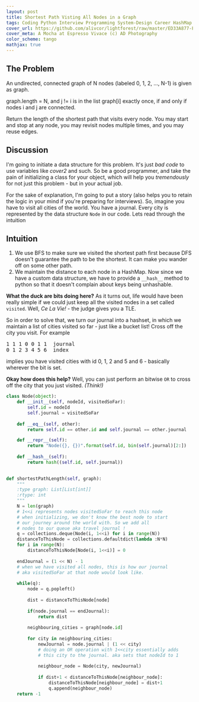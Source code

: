 ```yaml
---
layout: post
title: Shortest Path Visting All Nodes in a Graph
tags: Coding Python Interview Programming System-Design Career HashMap Graph
cover_url: https://github.com/alivcor/lightforest/raw/master/ED33A877-F939-4D7D-9753-3784DB3AB227.jpg
cover_meta: A Mocha at Espresso Vivace (c) AD Photography
color_scheme: tango
mathjax: true
---
```

<style TYPE="text/css">
code.has-jax {font: inherit; font-size: 100%; background: inherit; border: inherit;}
</style>
<script type="text/x-mathjax-config">
MathJax.Hub.Config({
    tex2jax: {
        inlineMath: [['$','$']],
        skipTags: ['script', 'noscript', 'style', 'textarea', 'pre'] // removed 'code' entry
    }
});
MathJax.Hub.Queue(function() {
    var all = MathJax.Hub.getAllJax(), i;
    for(i = 0; i < all.length; i += 1) {
        all[i].SourceElement().parentNode.className += ' has-jax';
    }
});
</script>
<script type="text/javascript" src="https://cdnjs.cloudflare.com/ajax/libs/mathjax/2.7.4/MathJax.js?config=TeX-AMS_HTML-full"></script>

## The Problem
An undirected, connected graph of N nodes (labeled 0, 1, 2, ..., N-1) is given as graph.

graph.length = N, and j != i is in the list graph[i] exactly once, if and only if nodes i and j are connected.

Return the length of the shortest path that visits every node. You may start and stop at any node, you may revisit nodes multiple times, and you may reuse edges.

## Discussion

I'm going to initiate a data structure for this problem. It's just *bad code* to use variables like *cover2* and such. So be a good programmer, and take the pain of initializing a class for your object, which will help you _tremendously_ for not just this problem - but in your actual job.

For the sake of explanation, I'm going to put a story (also helps you to retain the logic in your mind if you're preparing for interviews). So, imagine you have to visit all cities of the world. You have a journal. Every city is represented by the data structure `Node` in our code. Lets read through the intuition

## Intuition

1. We use BFS to make sure we visited the shortest path first because DFS doesn't guarantee the path to be the shortest. It can make you wander off on some other path.
2. We maintain the distance to each node in a HashMap. Now since we have a custom data structure, we have to provide a `__hash__` method to python so that it doesn't complain about keys being unhashable.

**What the duck are bits doing here?**
As it turns out, life would have been really simple if we could just keep all the visited nodes in a set called `visited`. Well, *Ce La Vie!* - the judge gives you a TLE.

So in order to solve that, we turn our journal into a hashset, in which we maintain a list of 
cities visited so far - just like a bucket list! Cross off the city you visit. For example

<pre>
1 1 1 0 0 1 1  journal
0 1 2 3 4 5 6  index
</pre>

implies you have visited cities with id 0, 1, 2 and 5 and 6 - basically wherever the bit is set.

**Okay how does this help?**
Well, you can just perform an bitwise `OR` to cross off the city that you just visited. *(Think!)*




```python
class Node(object):
    def __init__(self, nodeId, visitedSoFar):
        self.id = nodeId
        self.journal = visitedSoFar
    
    def __eq__(self, other):
        return self.id == other.id and self.journal == other.journal

    def __repr__(self):
        return "Node({}, {})".format(self.id, bin(self.journal)[2:])
    
    def __hash__(self):
        return hash((self.id, self.journal))
    
```

```python
def shortestPathLength(self, graph):
    """
    :type graph: List[List[int]]
    :rtype: int
    """
    N = len(graph)
    # 1<<i represents nodes visitedSoFar to reach this node
    # when initializing, we don't know the best node to start 
    # our journey around the world with. So we add all
    # nodes to our queue aka travel journal !
    q = collections.deque(Node(i, 1<<i) for i in range(N))
    distanceToThisNode = collections.defaultdict(lambda :N*N)
    for i in range(N): 
        distanceToThisNode[Node(i, 1<<i)] = 0
    
    endJournal = (1 << N) - 1
    # when we have visited all nodes, this is how our journal 
    # aka visitedSoFar at that node would look like.
    
    while(q):
        node = q.popleft()
        
        dist = distanceToThisNode[node]
        
        if(node.journal == endJournal):
            return dist 
        
        neighbouring_cities = graph[node.id]
        
        for city in neighbouring_cities:
            newJournal = node.journal | (1 << city)
            # doing an OR operation with 1<<city essentially adds
            # this city to the journal. aka sets that nodeId to 1
            
            neighbour_node = Node(city, newJournal)
                
            if dist+1 < distanceToThisNode[neighbour_node]:
                distanceToThisNode[neighbour_node] = dist+1
                q.append(neighbour_node)
    return -1
        
        
```